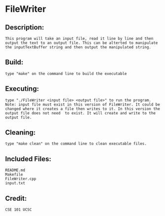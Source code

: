 # FileWriter

## Description: 
	This program will take an input file, read it line by line and then output the text to an output file. This can be alterted to manipulate the inputTextBuffer string and then output the manipulated string.

## Build: 
	type "make" on the command line to build the executable


## Executing: 
	type "./FileWriter <input file> <output file>" to run the program. Note: input file must exist in this version of FileWriter. It could be changed where it creates a file then writes to it. In this version the output file does not need  to exist. It will create and write to the output file.

## Cleaning: 
	type "make clean" on the command line to clean executable files.


## Included Files:
	README.md
	Makefile
	FileWriter.cpp
	input.txt

## Credit:
	CSE 101 UCSC
